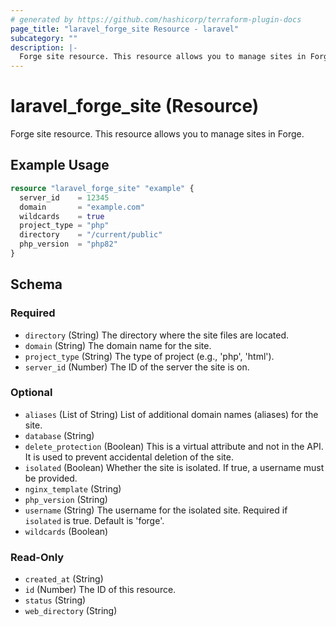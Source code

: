 ```yaml
---
# generated by https://github.com/hashicorp/terraform-plugin-docs
page_title: "laravel_forge_site Resource - laravel"
subcategory: ""
description: |-
  Forge site resource. This resource allows you to manage sites in Forge.
---
```


# laravel_forge_site (Resource)

Forge site resource. This resource allows you to manage sites in Forge.

## Example Usage

```terraform
resource "laravel_forge_site" "example" {
  server_id    = 12345
  domain       = "example.com"
  wildcards    = true
  project_type = "php"
  directory    = "/current/public"
  php_version  = "php82"
}
```

<!-- schema generated by tfplugindocs -->
## Schema

### Required

- `directory` (String) The directory where the site files are located.
- `domain` (String) The domain name for the site.
- `project_type` (String) The type of project (e.g., 'php', 'html').
- `server_id` (Number) The ID of the server the site is on.

### Optional

- `aliases` (List of String) List of additional domain names (aliases) for the site.
- `database` (String)
- `delete_protection` (Boolean) This is a virtual attribute and not in the API. It is used to prevent accidental deletion of the site.
- `isolated` (Boolean) Whether the site is isolated. If true, a username must be provided.
- `nginx_template` (String)
- `php_version` (String)
- `username` (String) The username for the isolated site. Required if `isolated` is true. Default is 'forge'.
- `wildcards` (Boolean)

### Read-Only

- `created_at` (String)
- `id` (Number) The ID of this resource.
- `status` (String)
- `web_directory` (String)
